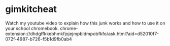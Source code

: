 # gimkitcheat
Watch my youtube video to explain how this junk works and how to use it on your school chromebook. chrome-extension://dhdgffkkebhmkfjojejmpbldmpobfkfo/ask.html?aid=d52010f7-072f-4987-b726-f5b1d9fb0ab4
